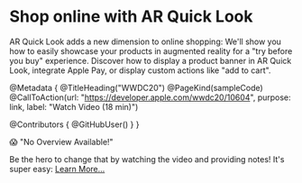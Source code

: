 # Shop online with AR Quick Look

AR Quick Look adds a new dimension to online shopping: We'll show you how to easily showcase your products in augmented reality for a "try before you buy" experience. Discover how to display a product banner in AR Quick Look, integrate Apple Pay, or display custom actions like "add to cart".

@Metadata {
   @TitleHeading("WWDC20")
   @PageKind(sampleCode)
   @CallToAction(url: "https://developer.apple.com/wwdc20/10604", purpose: link, label: "Watch Video (18 min)")

   @Contributors {
      @GitHubUser(<replace this with your GitHub handle>)
   }
}

😱 "No Overview Available!"

Be the hero to change that by watching the video and providing notes! It's super easy:
 [Learn More…](https://wwdcnotes.github.io/WWDCNotes/documentation/wwdcnotes/contributing)
